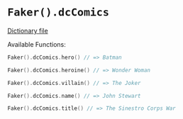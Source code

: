 # `Faker().dcComics`

[Dictionary file](../src/main/resources/locales/en/dc_comics.yml)

Available Functions:  
```kotlin
Faker().dcComics.hero() // => Batman

Faker().dcComics.heroine() // => Wonder Woman

Faker().dcComics.villain() // => The Joker

Faker().dcComics.name() // => John Stewart

Faker().dcComics.title() // => The Sinestro Corps War
```
